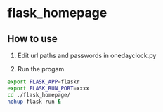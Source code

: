 # flask_homepage

## How to use

1. Edit url paths and passwords in onedayclock.py

2. Run the progam.

```Bash
export FLASK_APP=flaskr
export FLASK_RUN_PORT=xxxx
cd ./flask_homepage/
nohup flask run &
```
